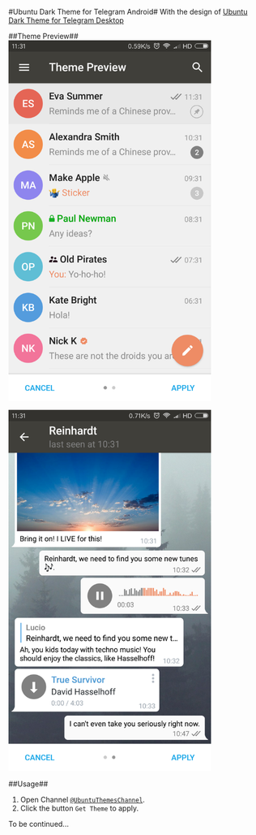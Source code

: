 #Ubuntu Dark Theme for Telegram Android#
With the design of [Ubuntu Dark Theme for Telegram Desktop](https://github.com/michaelkisiel/ubuntu-dark-telegram-theme)

##Theme Preview##
<img src="https://raw.githubusercontent.com/shensven/ubuntu-dark-telegram-android-theme/master/ubuntu-dark-telegram-android-theme-screenshot-1.png" width="400px">

<img src="https://raw.githubusercontent.com/shensven/ubuntu-dark-telegram-android-theme/master/ubuntu-dark-telegram-android-theme-screenshot-2.png" width="400px">
 
##Usage##
1. Open Channel [`@UbuntuThemesChannel`](https://t.me/UbuntuThemesChannel).
2. Click the button `Get Theme` to apply.

To be continued...
